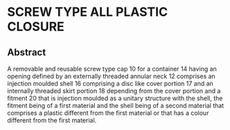 # SCREW TYPE ALL PLASTIC CLOSURE

## Abstract
A removable and reusable screw type cap 10 for a container 14 having an opening defined by an externally threaded annular neck 12 comprises an injection moulded shell 16 comprising a disc like cover portion 17 and an internally threaded skirt portion 18 depending from the cover portion and a fitment 20 that is injection moulded as a unitary structure with the shell, the fitment being of a first material and the shell being of a second material that comprises a plastic different from the first material or that has a colour different from the first material.